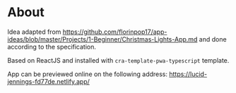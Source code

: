 # About

Idea adapted from https://github.com/florinpop17/app-ideas/blob/master/Projects/1-Beginner/Christmas-Lights-App.md and done according to the specification.

Based on ReactJS and installed with `cra-template-pwa-typescript` template.

App can be previewed online on the following address: https://lucid-jennings-fd77de.netlify.app/

